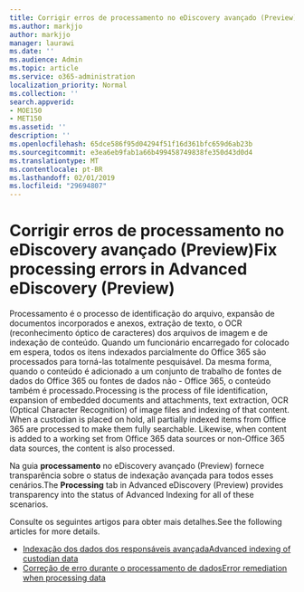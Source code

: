 ```yaml
---
title: Corrigir erros de processamento no eDiscovery avançado (Preview)
ms.author: markjjo
author: markjjo
manager: laurawi
ms.date: ''
ms.audience: Admin
ms.topic: article
ms.service: o365-administration
localization_priority: Normal
ms.collection: ''
search.appverid:
- MOE150
- MET150
ms.assetid: ''
description: ''
ms.openlocfilehash: 65dce586f95d04294f51f16d361bfc659d6ab23b
ms.sourcegitcommit: e3ea6eb9fab1a66b499458749838fe350d43d0d4
ms.translationtype: MT
ms.contentlocale: pt-BR
ms.lasthandoff: 02/01/2019
ms.locfileid: "29694807"
---
```

# <a name="fix-processing-errors-in-advanced-ediscovery-preview"></a><span data-ttu-id="fada0-102">Corrigir erros de processamento no eDiscovery avançado (Preview)</span><span class="sxs-lookup"><span data-stu-id="fada0-102">Fix processing errors in Advanced eDiscovery (Preview)</span></span>

<span data-ttu-id="fada0-p101">Processamento é o processo de identificação do arquivo, expansão de documentos incorporados e anexos, extração de texto, o OCR (reconhecimento óptico de caracteres) dos arquivos de imagem e de indexação de conteúdo.  Quando um funcionário encarregado for colocado em espera, todos os itens indexados parcialmente do Office 365 são processados para torná-las totalmente pesquisável.  Da mesma forma, quando o conteúdo é adicionado a um conjunto de trabalho de fontes de dados do Office 365 ou fontes de dados não - Office 365, o conteúdo também é processado.</span><span class="sxs-lookup"><span data-stu-id="fada0-p101">Processing is the process of file identification, expansion of embedded documents and attachments, text extraction, OCR (Optical Character Recognition) of image files and indexing of that content.  When a custodian is placed on hold, all partially indexed items from Office 365 are processed to make them fully searchable.  Likewise, when content is added to a working set from Office 365 data sources or non-Office 365 data sources, the content is also processed.</span></span>

<span data-ttu-id="fada0-106">Na guia **processamento** no eDiscovery avançado (Preview) fornece transparência sobre o status de indexação avançada para todos esses cenários.</span><span class="sxs-lookup"><span data-stu-id="fada0-106">The **Processing** tab in Advanced eDiscovery (Preview) provides transparency into the status of Advanced Indexing for all of these scenarios.</span></span>

<span data-ttu-id="fada0-107">Consulte os seguintes artigos para obter mais detalhes.</span><span class="sxs-lookup"><span data-stu-id="fada0-107">See the following articles for more details.</span></span>

- [<span data-ttu-id="fada0-108">Indexação dos dados dos responsáveis avançada</span><span class="sxs-lookup"><span data-stu-id="fada0-108">Advanced indexing of custodian data</span></span>](indexing-custodian-data.md)
- [<span data-ttu-id="fada0-109">Correção de erro durante o processamento de dados</span><span class="sxs-lookup"><span data-stu-id="fada0-109">Error remediation when processing data</span></span>](error-remediation.md)
